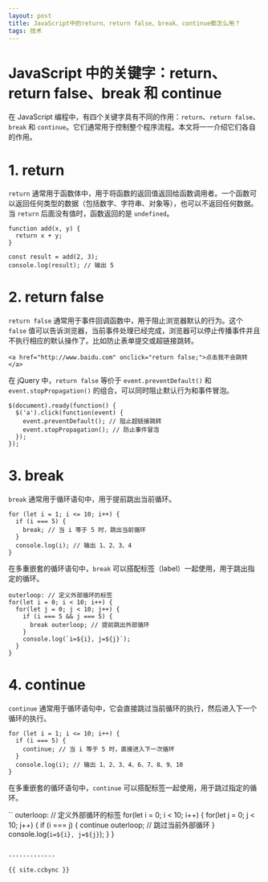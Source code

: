 ```yaml
---
layout: post
title: JavaScript中的return、return false、break、continue都怎么用？
tags: 技术
---
```


# JavaScript 中的关键字：return、return false、break 和 continue

在 JavaScript 编程中，有四个关键字具有不同的作用：`return`、`return false`、`break` 和 `continue`。它们通常用于控制整个程序流程。本文将一一介绍它们各自的作用。

# 1. return

`return` 通常用于函数体中，用于将函数的返回值返回给函数调用者。一个函数可以返回任何类型的数据（包括数字、字符串、对象等），也可以不返回任何数据。当 `return` 后面没有值时，函数返回的是 `undefined`。

```
function add(x, y) {
  return x + y;
}

const result = add(2, 3);
console.log(result); // 输出 5
```

# 2. return false

`return false` 通常用于事件回调函数中，用于阻止浏览器默认的行为。这个 `false` 值可以告诉浏览器，当前事件处理已经完成，浏览器可以停止传播事件并且不执行相应的默认操作了。比如防止表单提交或超链接跳转。

```
<a href="http://www.baidu.com" onclick="return false;">点击我不会跳转</a>
```

在 jQuery 中，`return false` 等价于 `event.preventDefault()` 和 `event.stopPropagation()` 的组合，可以同时阻止默认行为和事件冒泡。

```
$(document).ready(function() {
  $('a').click(function(event) {
    event.preventDefault(); // 阻止超链接跳转
    event.stopPropagation(); // 防止事件冒泡
  });
});
```

# 3. break

`break` 通常用于循环语句中，用于提前跳出当前循环。

```
for (let i = 1; i <= 10; i++) {
  if (i === 5) {
    break; // 当 i 等于 5 时，跳出当前循环
  }
  console.log(i); // 输出 1、2、3、4
}
```

在多重嵌套的循环语句中，`break` 可以搭配标签（label）一起使用，用于跳出指定的循环。

```
outerloop: // 定义外部循环的标签
for(let i = 0; i < 10; i++) {
  for(let j = 0; j < 10; j++) {
    if (i === 5 && j === 5) {
      break outerloop; // 提前跳出外部循环
    }
    console.log(`i=${i}, j=${j}`);
  }
}
```

# 4. continue

`continue` 通常用于循环语句中，它会直接跳过当前循环的执行，然后进入下一个循环的执行。

```
for (let i = 1; i <= 10; i++) {
  if (i === 5) {
    continue; // 当 i 等于 5 时，直接进入下一次循环
  }
  console.log(i); // 输出 1、2、3、4、6、7、8、9、10
}
```

在多重嵌套的循环语句中，`continue` 可以搭配标签一起使用，用于跳过指定的循环。

``
outerloop: // 定义外部循环的标签
for(let i = 0; i < 10; i++) {
  for(let j = 0; j < 10; j++) {
    if (i === j) {
      continue outerloop; // 跳过当前外部循环
    }
    console.log(`i=${i}, j=${j}`);
  }
}
```

-------------

{{ site.ccbync }}
